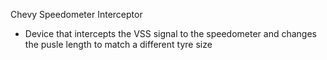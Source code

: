 Chevy Speedometer Interceptor

- Device that intercepts the VSS signal to the speedometer and changes the pusle length to match a different tyre size